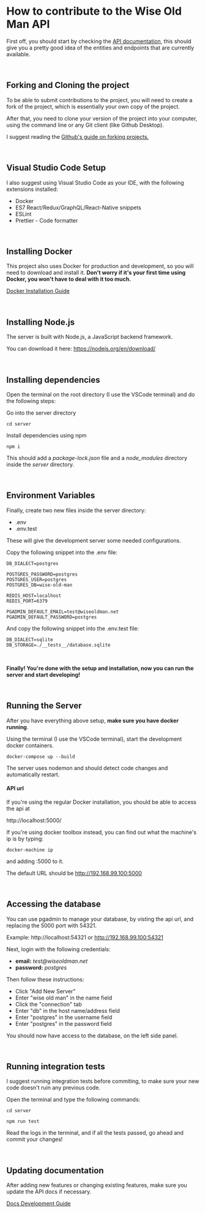 # How to contribute to the Wise Old Man API

First off, you should start by checking the [API documentation](http://wiseoldman.net/), this should give you a pretty good idea of the entities and endpoints that are currently available.

<br />

## Forking and Cloning the project

To be able to submit contributions to the project, you will need to create a fork of the project, which is essentially your own copy of the project.

After that, you need to clone your version of the project into your computer, using the command line or any Git client (like Github Desktop).

I suggest reading the [Github's guide on forking projects.](https://guides.github.com/activities/forking/)

<br />

## Visual Studio Code Setup

I also suggest using Visual Studio Code as your IDE, with the following extensions installed:

- Docker
- ES7 React/Redux/GraphQL/React-Native snippets
- ESLint
- Prettier - Code formatter

<br />

## Installing Docker

This project also uses Docker for production and development, so you will need to download and install it. **Don't worry if it's your first time using Docker, you won't have to deal with it too much.**

[Docker Installation Guide](https://docs.docker.com/get-docker/)

<br />

## Installing Node.js

The server is built with Node.js, a JavaScript backend framework.

You can download it here: https://nodejs.org/en/download/

<br />

## Installing dependencies

Open the terminal on the root directory (I use the VSCode terminal) and do the following steps:

Go into the server directory

```
cd server
```

Install dependencies using npm

```
npm i
```

This should add a _package-lock.json_ file and a _node_modules_ directory inside the _server_ directory.

<br />

## Environment Variables

Finally, create two new files inside the server directory:

- .env
- .env.test

These will give the development server some needed configurations.

Copy the following snippet into the .env file:

```
DB_DIALECT=postgres

POSTGRES_PASSWORD=postgres
POSTGRES_USER=postgres
POSTGRES_DB=wise-old-man

REDIS_HOST=localhost
REDIS_PORT=6379

PGADMIN_DEFAULT_EMAIL=test@wiseoldman.net
PGADMIN_DEFAULT_PASSWORD=postgres
```

And copy the following snippet into the .env.test file:

```
DB_DIALECT=sqlite
DB_STORAGE=./__tests__/database.sqlite
```

<br />

**Finally! You're done with the setup and installation, now you can run the server and start developing!**

<br />

## Running the Server

After you have everything above setup, **make sure you have docker running**.

Using the terminal (I use the VSCode terminal), start the development docker containers.

```
docker-compose up --build
```

The server uses nodemon and should detect code changes and automatically restart.

#### API url

If you're using the regular Docker installation, you should be able to access the api at

http://localhost:5000/

If you're using docker toolbox instead, you can find out what the machine's ip is by typing:

```
docker-machine ip
```

and adding :5000 to it.

The default URL should be http://192.168.99.100:5000

<br />

## Accessing the database

You can use pgadmin to manage your database, by visting the api url, and replacing the 5000 port with 54321.

Example: http://localhost:54321 or http://192.168.99.100:54321

Next, login with the following credentials:

- **email:** _test@wiseoldman.net_
- **password:** _postgres_

Then follow these instructions:

- Click "Add New Server"
- Enter "wise old man" in the name field
- Click the "connection" tab
- Enter "db" in the host name/address field
- Enter "postgres" in the username field
- Enter "postgres" in the password field

You should now have access to the database, on the left side panel.

<br />

## Running integration tests

I suggest running integration tests before commiting, to make sure your new code doesn't ruin any previous code.

Open the terminal and type the following commands:

```
cd server
```

```
npm run test
```

Read the logs in the terminal, and if all the tests passed, go ahead and commit your changes!

<br />

## Updating documentation

After adding new features or changing existing features, make sure you update the API docs if necessary.

[Docs Development Guide](https://github.com/psikoi/wise-old-man/blob/master/.github/contributing/docs-guide.yml)

